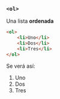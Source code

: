 ### ````<ol>````
Una lista <b>ordenada</b> 

````HTML
<ol>
    <li>Uno</li>
    <li>Dos</li>
    <li>Tres</li>
</ol>
````

Se verá así:

<ol>
    <li>Uno</li>
    <li>Dos</li>
    <li>Tres</li>
</ol>
